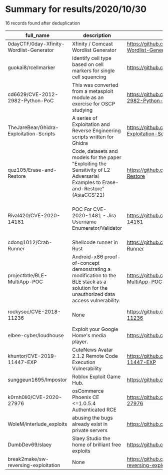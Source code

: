 
# Summary for results/2020/10/30
    
16 records found after deduplication

| full_name | description | html_url | matched_list | matched_count | pushed_at | size | stargazers_count | language | forks_count | vul_ids |
|-----------------------------------------|------------------------------------------------------------------------------------------------------------------------------------------|------------------------------------------------------------|------------------------------------------------------|-----------------|---------------------------|--------|--------------------|------------------|---------------|-------------------------------------|
| 0dayCTF/0day-Xfinity-Wordlist-Generator | Xfinity / Comcast Wordlist Generator | https://github.com/0dayCTF/0day-Xfinity-Wordlist-Generator | ['0day'] | 1 | 2020-10-30 14:04:14+00:00 | 283 | 10 | Python | 4 | [] |
| guokai8/rcellmarker | Identify cell type based on cell markers for single cell squencing | https://github.com/guokai8/rcellmarker | ['rce'] | 1 | 2020-10-30 15:05:37+00:00 | 1968 | 3 | R | 2 | [] |
| cd6629/CVE-2012-2982-Python-PoC | This was converted from a metasploit module as an exercise for OSCP studying | https://github.com/cd6629/CVE-2012-2982-Python-PoC | ['cve poc', 'cve-2', 'metasploit module OR payload'] | 3 | 2020-10-30 19:56:54+00:00 | 24 | 4 | Python | 0 | ['CVE-2012-2982'] |
| TheJareBear/Ghidra-Exploitation-Scripts | A series of Exploitation and Reverse Engineering scripts written for Ghidra | https://github.com/TheJareBear/Ghidra-Exploitation-Scripts | ['exploit'] | 1 | 2020-10-30 04:53:21+00:00 | 20 | 0 | Java | 0 | [] |
| quz105/Erase-and-Restore | Code, datasets and models for the paper "Exploiting the Sensitivity of L2 Adversarial Examples to Erase-and-Restore" (AsiaCCS'21) | https://github.com/quz105/Erase-and-Restore | ['exploit'] | 1 | 2020-10-30 02:33:09+00:00 | 34380 | 0 | Jupyter Notebook | 0 | [] |
| Rival420/CVE-2020-14181 | POC For CVE-2020-1481 - Jira Username Enumerator/Validator | https://github.com/Rival420/CVE-2020-14181 | ['cve poc', 'cve-2'] | 2 | 2020-10-30 09:36:23+00:00 | 9 | 6 | Python | 0 | ['CVE-2020-14181', 'CVE-2020-1481'] |
| cdong1012/Crab-Runner | Shellcode runner in Rust | https://github.com/cdong1012/Crab-Runner | ['shellcode'] | 1 | 2020-10-30 01:45:49+00:00 | 56 | 16 | Rust | 4 | [] |
| projectbtle/BLE-MultiApp-POC | Android-x86 proof-of-concept demonstrating a modification to the BLE stack as a solution for the unauthorized data access vulnerability. | https://github.com/projectbtle/BLE-MultiApp-POC | ['vulnerability poc'] | 1 | 2020-10-30 00:33:20+00:00 | 116 | 0 | C | 0 | [] |
| rockysec/CVE-2018-11236 | None | https://github.com/rockysec/CVE-2018-11236 | ['cve-2'] | 1 | 2020-10-30 00:20:47+00:00 | 2 | 0 | Shell | 0 | ['CVE-2018-11236'] |
| elbee-cyber/loudhouse | Exploit your Google Home's media player. | https://github.com/elbee-cyber/loudhouse | ['exploit'] | 1 | 2020-10-30 15:41:14+00:00 | 6 | 4 | Python | 3 | [] |
| khuntor/CVE-2019-11447-EXP | CuteNews Avatar 2.1.2 Remote Code Execution Vulnerability | https://github.com/khuntor/CVE-2019-11447-EXP | ['cve-2', 'remote code execution'] | 2 | 2020-10-30 09:03:29+00:00 | 83 | 1 | PHP | 0 | ['CVE-2019-11447'] |
| sunggeun1695/Impostor | Roblox Exploit Game Hub. | https://github.com/sunggeun1695/Impostor | ['exploit'] | 1 | 2020-10-30 10:46:53+00:00 | 0 | 0 | | 0 | [] |
| k0rnh0li0/CVE-2020-27976 | osCommerce Phoenix CE <=1.0.5.4 Authenticated RCE | https://github.com/k0rnh0li0/CVE-2020-27976 | ['cve-2', 'exploit', 'rce'] | 3 | 2020-10-30 14:18:06+00:00 | 2 | 4 | Python | 1 | ['CVE-2020-27976'] |
| WoleM/interlude_exploits | abusing the bugs already exist in private servers | https://github.com/WoleM/interlude_exploits | ['exploit'] | 1 | 2020-10-30 13:59:41+00:00 | 14 | 0 | | 0 | [] |
| DumbDev69/slaey | Slaey Studio the home of brilliant free exploits | https://github.com/DumbDev69/slaey | ['exploit'] | 1 | 2020-10-30 16:09:58+00:00 | 1 | 0 | HTML | 0 | [] |
| break2make/sw-reversing-exploitation | None | https://github.com/break2make/sw-reversing-exploitation | ['exploit'] | 1 | 2020-10-30 16:16:22+00:00 | 0 | 0 | | 0 | [] |
